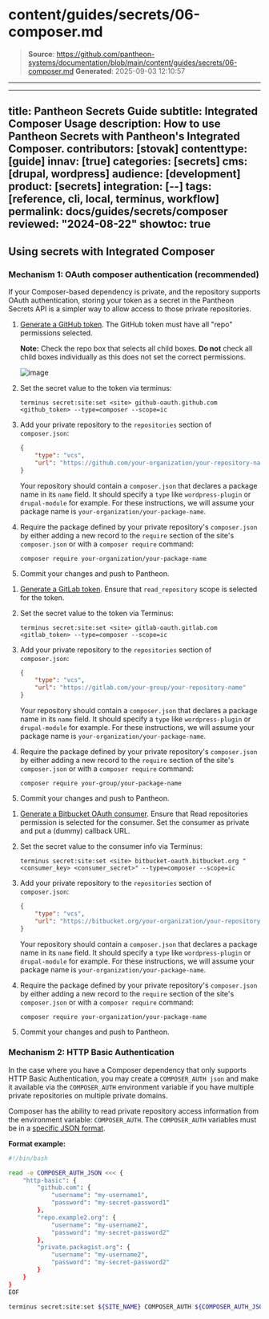 # content/guides/secrets/06-composer.md

> **Source**: https://github.com/pantheon-systems/documentation/blob/main/content/guides/secrets/06-composer.md
> **Generated**: 2025-09-03 12:10:57

---

---
title: Pantheon Secrets Guide
subtitle: Integrated Composer Usage
description: How to use Pantheon Secrets with Pantheon's Integrated Composer.
contributors: [stovak]
contenttype: [guide]
innav: [true]
categories: [secrets]
cms: [drupal, wordpress]
audience: [development]
product: [secrets]
integration: [--]
tags: [reference, cli, local, terminus, workflow]
permalink: docs/guides/secrets/composer
reviewed: "2024-08-22"
showtoc: true
---

## Using secrets with Integrated Composer

### Mechanism 1: OAuth composer authentication (recommended)
If your Composer-based dependency is private, and the repository supports OAuth authentication, storing your token as a secret in the Pantheon Secrets API is a simpler way to allow access to those private repositories.

<TabList>

<Tab title="GitHub" id="github-setup" active={true}>

1. [Generate a GitHub token](https://docs.github.com/en/authentication/keeping-your-account-and-data-secure/creating-a-personal-access-token). The GitHub token must have all "repo" permissions selected.

    **Note:** Check the repo box that selects all child boxes. **Do not** check all child boxes individually as this does not set the correct permissions.

    ![image](https://user-images.githubusercontent.com/87093053/191616923-67732035-08aa-41c3-9a69-4d954ca02560.png)

1. Set the secret value to the token via terminus:

   ```bash{promptUser: user}
   terminus secret:site:set <site> github-oauth.github.com <github_token> --type=composer --scope=ic
   ```

1. Add your private repository to the `repositories` section of `composer.json`:

    ```json
    {
        "type": "vcs",
        "url": "https://github.com/your-organization/your-repository-name"
    }
    ```

    Your repository should contain a `composer.json` that declares a package name in its `name` field. It should specify a `type` like  `wordpress-plugin` or `drupal-module` for example. For these instructions, we will assume your package name is `your-organization/your-package-name`.

1. Require the package defined by your private repository's `composer.json` by either adding a new record to the `require` section of the site's `composer.json` or with a `composer require` command:

    ```bash{promptUser: user}
    composer require your-organization/your-package-name
    ```

1. Commit your changes and push to Pantheon.

</Tab>

<Tab title="GitLab" id="gitlab-setup">

1. [Generate a GitLab token](https://docs.gitlab.com/ee/user/profile/personal_access_tokens.html). Ensure that `read_repository` scope is selected for the token.

1. Set the secret value to the token via Terminus:

   ```bash{promptUser: user}
   terminus secret:site:set <site> gitlab-oauth.gitlab.com <gitlab_token> --type=composer --scope=ic
   ```

1. Add your private repository to the `repositories` section of `composer.json`:

    ```json
    {
        "type": "vcs",
        "url": "https://gitlab.com/your-group/your-repository-name"
    }
    ```

    Your repository should contain a `composer.json` that declares a package name in its `name` field. It should specify a `type` like  `wordpress-plugin` or `drupal-module` for example. For these instructions, we will assume your package name is `your-organization/your-package-name`.

1. Require the package defined by your private repository's `composer.json` by either adding a new record to the `require` section of the site's `composer.json` or with a `composer require` command:

    ```bash{promptUser: user}
    composer require your-group/your-package-name
    ```

1. Commit your changes and push to Pantheon.

</Tab>

<Tab title="Bitbucket" id="Bitbucket-setup">

1. [Generate a Bitbucket OAuth consumer](https://support.atlassian.com/bitbucket-cloud/docs/use-oauth-on-bitbucket-cloud/). Ensure that Read repositories permission is selected for the consumer. Set the consumer as private and put a (dummy) callback URL.

1. Set the secret value to the consumer info via Terminus:
   ```bash{promptUser: user}
   terminus secret:site:set <site> bitbucket-oauth.bitbucket.org "<consumer_key> <consumer_secret>" --type=composer --scope=ic
   ```

1. Add your private repository to the `repositories` section of `composer.json`:

    ```json
    {
        "type": "vcs",
        "url": "https://bitbucket.org/your-organization/your-repository-name"
    }
    ```

    Your repository should contain a `composer.json` that declares a package name in its `name` field. It should specify a `type` like  `wordpress-plugin` or `drupal-module` for example. For these instructions, we will assume your package name is `your-organization/your-package-name`.

1. Require the package defined by your private repository's `composer.json` by either adding a new record to the `require` section of the site's `composer.json` or with a `composer require` command:

    ```bash{promptUser: user}
    composer require your-organization/your-package-name
    ```

1. Commit your changes and push to Pantheon.

</Tab>

</TabList>

### Mechanism 2: HTTP Basic Authentication

In the case where you have a Composer dependency that only supports HTTP Basic Authentication, you may create a `COMPOSER_AUTH json` and make it available via the `COMPOSER_AUTH` environment variable if you have multiple private repositories on multiple private domains.

Composer has the ability to read private repository access information from the environment variable: `COMPOSER_AUTH`. The `COMPOSER_AUTH` variables must be in a [specific JSON format](https://getcomposer.org/doc/articles/authentication-for-private-packages.md#http-basic).

**Format example:**

```bash
#!/bin/bash

read -e COMPOSER_AUTH_JSON <<< {
    "http-basic": {
        "github.com": {
            "username": "my-username1",
            "password": "my-secret-password1"
        },
        "repo.example2.org": {
            "username": "my-username2",
            "password": "my-secret-password2"
        },
        "private.packagist.org": {
            "username": "my-username2",
            "password": "my-secret-password2"
        }
    }
}
EOF

terminus secret:site:set ${SITE_NAME} COMPOSER_AUTH ${COMPOSER_AUTH_JSON} --type=env --scope=ic
```
